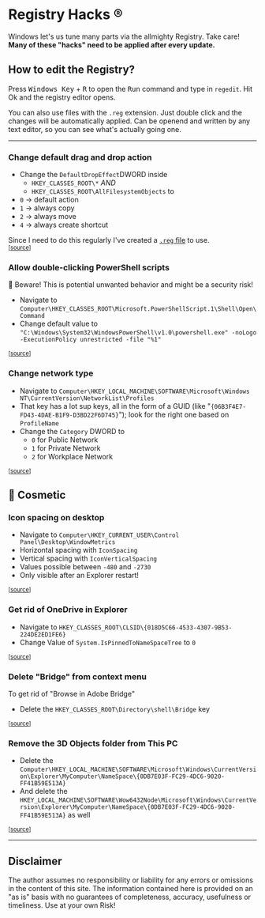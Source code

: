 # Registry Hacks ®
Windows let's us tune many parts via the allmighty Registry. Take care!  
**Many of these "hacks" need to be applied after every update.**

## How to edit the Registry?

Press <kbd>Windows Key</kbd> + <kbd>R</kbd> to open the <samp>Run</samp> command and type in `regedit`. Hit Ok and the registry editor opens.

You can also use files with the `.reg` extension. Just double click and the changes will be automatically applied. Can be openend and written by any text editor, so you can see what's actually going one.

---

### Change default drag and drop action
- Change the `DefaultDropEffect`DWORD inside
    - `HKEY_CLASSES_ROOT\*` _AND_
    - `HKEY_CLASSES_ROOT\AllFilesystemObjects` to
- `0` → default action
- `1` → always copy
- `2` → always move
- `4` → always create shortcut

Since I need to do this regularly I've created a [`.reg` file](regedits/set_drag_and_drop_to_move.reg) to use.  
<sup>[[source](https://www.tenforums.com/tutorials/38097-change-drag-drop-default-action-windows.html)]</sup>


### Allow double-clicking PowerShell scripts
🛑 Beware! This is potential unwanted behavior and might be a security risk!

- Navigate to `Computer\HKEY_CLASSES_ROOT\Microsoft.PowerShellScript.1\Shell\Open\Command`
- Change default value to `"C:\Windows\System32\WindowsPowerShell\v1.0\powershell.exe" -noLogo -ExecutionPolicy unrestricted -file "%1"`

<sup>[[source](https://stackoverflow.com/questions/10137146/is-there-a-way-to-make-a-powershell-script-work-by-double-clicking-a-ps1-file#20623597)]</sup>


### Change network type
- Navigate to `Computer\HKEY_LOCAL_MACHINE\SOFTWARE\Microsoft\Windows NT\CurrentVersion\NetworkList\Profiles`
- That key has a lot sup keys, all in the form of a GUID (like "`{06B3F4E7-FD43-4DAE-B1F9-D3BD22F6D745}`"); look for the right one based on `ProfileName`
- Change the `Category` DWORD to 
    - `0` for Public Network
    - `1` for Private Network
    - `2` for Workplace Network

<sup>[[source](https://www.schieb.de/728318/windows-8-1-netzwerktyp-nachtraeglich-aendern)]</sup>


## 💄 Cosmetic
### Icon spacing on desktop
- Navigate to `Computer\HKEY_CURRENT_USER\Control Panel\Desktop\WindowMetrics`
- Horizontal spacing with `IconSpacing`
- Vertical spacing with `IconVerticalSpacing`
- Values possible between `-480` and `-2730`
- Only visible after an Explorer restart!

<sup>[[source](https://www.deskmodder.de/wiki/index.php?title=Abstand_zwischen_den_Desktop_Icons_verkleinern_Windows_10)]</sup>


### Get rid of OneDrive in Explorer
- Navigate to `HKEY_CLASSES_ROOT\CLSID\{018D5C66-4533-4307-9B53-224DE2ED1FE6}`  
- Change Value of `System.IsPinnedToNameSpaceTree` to `0`

<sup>[[source](https://www.windowscentral.com/how-remove-onedrive-file-explorer-windows-10)]</sup>


### Delete "Bridge" from context menu
To get rid of "Browse in Adobe Bridge"
- Delete the `HKEY_CLASSES_ROOT\Directory\shell\Bridge` key

<sup>[[source](http://blog.ryantadams.com/2010/11/07/remove-browse-in-adobe-bridge-from-context-menu/)]</sup>


### Remove the 3D Objects folder from This PC
- Delete the `Computer\HKEY_LOCAL_MACHINE\SOFTWARE\Microsoft\Windows\CurrentVersion\Explorer\MyComputer\NameSpace\{0DB7E03F-FC29-4DC6-9020-FF41B59E513A}`
- And delete the `HKEY_LOCAL_MACHINE\SOFTWARE\Wow6432Node\Microsoft\Windows\CurrentVersion\Explorer\MyComputer\NameSpace\{0DB7E03F-FC29-4DC6-9020-FF41B59E513A}` as well

<sup>[[source](https://www.deskmodder.de/wiki/index.php?title=Abstand_zwischen_den_Desktop_Icons_verkleinern_Windows_10)]</sup>


--- 

## Disclaimer
The author assumes no responsibility or liability for any errors or omissions in the content of this site. The information contained here is provided on an "as is" basis with no guarantees of completeness, accuracy, usefulness or timeliness. Use at your own Risk!
